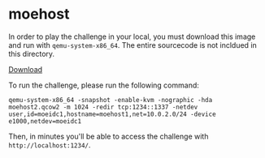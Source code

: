 moehost
======

In order to play the challenge in your local, you must download this image and run with `qemu-system-x86_64`.
The entire sourcecode is not incldued in this directory.

[Download](https://drive.google.com/file/d/1y8crn0GrjUXC7A0AWm-9lhV-60k3Jab1/view?usp=sharing)

To run the challenge, please run the following command:

`qemu-system-x86_64 -snapshot -enable-kvm -nographic -hda moehost2.qcow2 -m 1024 -redir tcp:1234::1337 -netdev user,id=moeidc1,hostname=moehost1,net=10.0.2.0/24 -device e1000,netdev=moeidc1`

Then, in minutes you'll be able to access the challenge with `http://localhost:1234/`.
